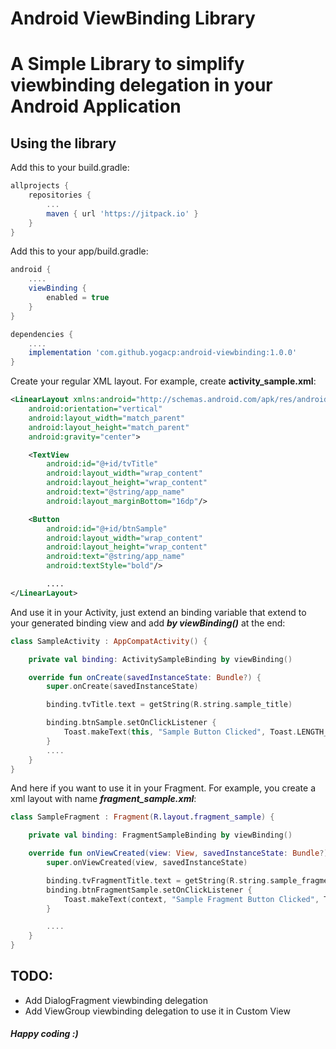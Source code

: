 Android ViewBinding Library
========================================================

# A Simple Library to simplify viewbinding delegation in your Android Application

## Using the library
Add this to your build.gradle:
```groovy
allprojects {
	repositories {
		...
		maven { url 'https://jitpack.io' }
	}
}
```

Add this to your app/build.gradle:
```groovy
android {
    ....
    viewBinding {
        enabled = true
    }
}

dependencies {
    ....
    implementation 'com.github.yogacp:android-viewbinding:1.0.0'
}
```

Create your regular XML layout. For example, create **activity_sample.xml**:
```xml
<LinearLayout xmlns:android="http://schemas.android.com/apk/res/android"
    android:orientation="vertical"
    android:layout_width="match_parent"
    android:layout_height="match_parent"
    android:gravity="center">

    <TextView
        android:id="@+id/tvTitle"
        android:layout_width="wrap_content"
        android:layout_height="wrap_content"
        android:text="@string/app_name"
        android:layout_marginBottom="16dp"/>

    <Button
        android:id="@+id/btnSample"
        android:layout_width="wrap_content"
        android:layout_height="wrap_content"
        android:text="@string/app_name"
        android:textStyle="bold"/>

        ....
</LinearLayout>
```

And use it in your Activity, just extend an binding variable that extend to your generated binding view and add ***by viewBinding()*** at the end:
```kotlin
class SampleActivity : AppCompatActivity() {

    private val binding: ActivitySampleBinding by viewBinding()

    override fun onCreate(savedInstanceState: Bundle?) {
        super.onCreate(savedInstanceState)

        binding.tvTitle.text = getString(R.string.sample_title)

        binding.btnSample.setOnClickListener {
            Toast.makeText(this, "Sample Button Clicked", Toast.LENGTH_SHORT).show()
        }
        ....
    }
}
```

And here if you want to use it in your Fragment. For example, you create a xml layout with name ***fragment_sample.xml***:
```kotlin
class SampleFragment : Fragment(R.layout.fragment_sample) {

    private val binding: FragmentSampleBinding by viewBinding()

    override fun onViewCreated(view: View, savedInstanceState: Bundle?) {
        super.onViewCreated(view, savedInstanceState)

        binding.tvFragmentTitle.text = getString(R.string.sample_fragment_title)
        binding.btnFragmentSample.setOnClickListener {
            Toast.makeText(context, "Sample Fragment Button Clicked", Toast.LENGTH_SHORT).show()
        }

        ....
    }
}
```

## TODO:
- Add DialogFragment viewbinding delegation
- Add ViewGroup viewbinding delegation to use it in Custom View

##### Happy coding :)